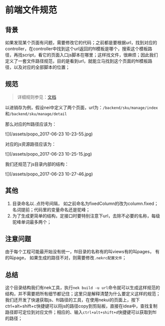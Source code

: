 # 前端文件规范

## 背景

如果发现某个页面有问题，需要修改它的代码；之前都是要根据url，找到对应的controller，在controller中找到这个url返回的ftl模板是哪个，搜索这个模板路径，再找script，看它的页面入口js脚本在哪里；这样找文件，很麻烦；因此我们定义了一套文件路径规范，目的是看到url，就能立马找到这个页面的ftl模板路径，以及对应的全部脚本的位置；

## 规范

> 详细规则参见：[文档](https://note.youdao.com/share/?token=F744ACDC19CA45B2949DBBD4696C19C2&gid=31842585#/)

以进销存为例，假设nei中定义了两个页面，url为：`/backend/sku/manage/index`和`/backend/sku/manage/detail`

那么对应的ftl路径应该为：

![](/assets/popo_2017-06-23  10-23-55.jpg)

对应的js资源路径应该为：

![](/assets/popo_2017-06-23  10-25-15.jpg)

我们还规范了js目录内部的结构：

![](/assets/popo_2017-06-23  10-27-46.jpg)

## 其他

1. 目录命名以`.`点符号间隔， 如之前命名为fixedColumn的改为column.fixed； 名词提前；代码里的变量命名还是驼峰；
2. 为了生成更简单的结构，定接口时要特别注意下url，去除不必要的名称，每级驼峰单词最多两个；

## 注意问题

由于每个工程可能最开始没有统一，ftl目录的名称有的叫views有的叫pages， 有的叫page， 如果生成的路径不对，则需要修改`.nekrc配置文件`；

## 总结

这个目录结构我们有nek工具，执行`nek build -u url`命令就可以生成这样规范的结构，并不需要把所有细节都记住；这里只是解释清楚为什么要定义这样的规范；我们还开发了快速获取js、ftl路径的工具，在使用nekui的页面上，按下ctrl+alt+shift+c快捷键可以将js的路径copy到剪贴板，直接在idea中，查找复制路径即可定位到对应文件；相应的、输入`ctrl+alt+shift+d`快捷键可以获取到ftl的路径；

